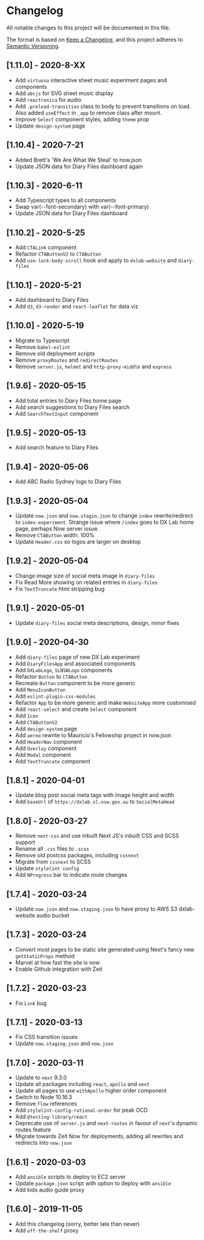 # Changelog

All notable changes to this project will be documented in this file.

The format is based on [Keep a Changelog](https://keepachangelog.com/en/1.0.0/),
and this project adheres to [Semantic Versioning](https://semver.org/spec/v2.0.0.html).

## [1.11.0] - 2020-8-XX

- Add `virtuoso` interactive sheet music experiment pages and components
- Add `abcjs` for SVG sheet music display
- Add `reactronica` for audio
- Add `.preload-transition` class to body to prevent transitions on load. Also added `useEffect` in `_app` to remove class after mount.
- Improve `Select` component styles, adding `theme` prop
- Update `design-system` page

## [1.10.4] - 2020-7-21

- Added Brett's 'We Are What We Steal' to now.json
- Update JSON data for Diary Files dashboard again

## [1.10.3] - 2020-6-11

- Add Typescript types to all components
- Swap var(--font-secondary) with var(--font-primary)
- Update JSON data for Diary Files dashboard

## [1.10.2] - 2020-5-25

- Add `CTALink` component
- Refactor `CTAButtonV2` to `CTAButton`
- Add `use-lock-body-scroll` hook and apply to `dxlab-website` and `diary-files`

## [1.10.1] - 2020-5-21

- Add dashboard to Diary Files
- Add `d3`, `d3-render` and `react-leaflet` for data viz

## [1.10.0] - 2020-5-19

- Migrate to Typescript
- Remove `babel-eslint`
- Remove old deployment scripts
- Remove `proxyRoutes` and `redirectRoutes`
- Remove `server.js`, `helmet` and `http-proxy-middle` and `express`

## [1.9.6] - 2020-05-15

- Add total entries to Diary Files home page
- Add search suggestions to Diary Files search
- Add `SearchTextInput` component

## [1.9.5] - 2020-05-13

- Add search feature to Diary Files

## [1.9.4] - 2020-05-06

- Add ABC Radio Sydney logo to Diary Files

## [1.9.3] - 2020-05-04

- Update `now.json` and `now.stagin.json` to change `index` rewrite/redirect to `index-experiment`. Strange issue where `/index` goes to DX Lab home page, perhaps Now server issue.
- Remove `CTAButton` width: 100%
- Update `Header.css` so logos are larger on desktop

## [1.9.2] - 2020-05-04

- Change image size of social meta image in `diary-files`
- Fix Read More showing on related entries in `diary-files`
- Fix `TextTruncate` html stripping bug

## [1.9.1] - 2020-05-01

- Update `diary-files` social meta descriptions, design, minor fixes

## [1.9.0] - 2020-04-30

- Add `diary-files` page of new DX Lab experiment
- Add `DiaryFilesApp` and associated components
- Add `DXLabLogo`, `SLNSWLogo` components
- Refactor `Button` to `CTAButton`
- Recreate `Button` component to be more generic
- Add `MenuIconButton`
- Add `eslint-plugin-css-modules`
- Refactor `App` to be more generic and make `WebsiteApp` more customised
- Add `react-select` and create `Select` component
- Add `Icon`
- Add `CTAButtonV2`
- Add `design-system` page
- Add `aereo` rewrite to Mauricio's Fellowship project in now.json
- Add `HeaderNav` component
- Add `Overlay` component
- Add `Modal` component
- Add `TextTruncate` component

## [1.8.1] - 2020-04-01

- Update blog post social meta tags with image height and width
- Add `baseUrl` of `https://dxlab.sl.nsw.gov.au` to `SocialMetaHead`

## [1.8.0] - 2020-03-27

- Remove `next-css` and use inbuilt Next JS's inbuilt CSS and SCSS support
- Rename all `.css` files to `.scss`
- Remove old postcss packages, including `cssnext`
- Migrate from `cssnext` to SCSS
- Update `stylelint config`
- Add `NProgress` bar to indicate route changes

## [1.7.4] - 2020-03-24

- Update `now.json` and `now.staging.json` to have proxy to AWS S3 dxlab-website audio bucket

## [1.7.3] - 2020-03-24

- Convert most pages to be static site generated using Next's fancy new `getStaticProps` method
- Marvel at how fast the site is now
- Enable Github integration with Zeit

## [1.7.2] - 2020-03-23

- Fix `Link` bug

## [1.7.1] - 2020-03-13

- Fix CSS transition issues
- Update `now.staging.json` and `now.json`

## [1.7.0] - 2020-03-11

- Update to `next` 9.3.0
- Update all packages including `react`, `apollo` and `next`
- Update all pages to use `withApollo` higher order component
- Switch to Node 10.16.3
- Remove `flow` references
- Add `stylelint-config-rational-order` for peak OCD
- Add `@testing-library/react`
- Deprecate use of `server.js` and `next-routes` in favour of `next`'s dynamic routes feature
- Migrate towards Zeit Now for deployments, adding all rewrites and redirects into `now.json`

## [1.6.1] - 2020-03-03

- Add `ansible` scripts to deploy to EC2 server
- Update `package.json` script with option to deploy with `ansible`
- Add kids audio guide proxy

## [1.6.0] - 2019-11-05

- Add this changelog (sorry, better late than never)
- Add `off-the-shelf` proxy

